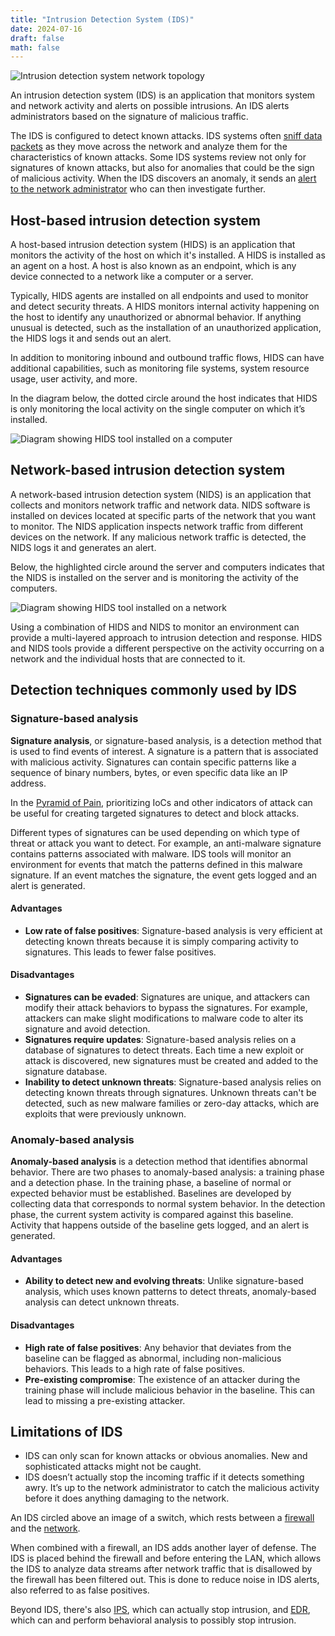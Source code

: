 ```yaml
---
title: "Intrusion Detection System (IDS)"
date: 2024-07-16
draft: false
math: false
---
```


![Intrusion detection system network topology](/image/ids.png)

An intrusion detection system (IDS) is an application that monitors
system and network activity and alerts on possible intrusions. An IDS
alerts administrators based on the signature of malicious traffic.

The IDS is configured to detect known attacks. IDS systems often
[sniff data packets](/network-protocol-analyzer)
as they move across the network and analyze them for the
characteristics of known attacks. Some IDS systems review not only for
signatures of known attacks, but also for anomalies that could be the
sign of malicious activity. When the IDS discovers an anomaly, it sends
an [alert to the network administrator](/network-security) who can then investigate further.

## Host-based intrusion detection system

A host-based intrusion detection system (HIDS) is an application that
monitors the activity of the host on which it's installed. A HIDS is
installed as an agent on a host. A host is also known as an endpoint,
which is any device connected to a network like a computer or a server.

Typically, HIDS agents are installed on all endpoints and used to
monitor and detect security threats. A HIDS monitors internal activity
happening on the host to identify any unauthorized or abnormal behavior.
If anything unusual is detected, such as the installation of an
unauthorized application, the HIDS logs it and sends out an alert.

In addition to monitoring inbound and outbound traffic flows, HIDS can
have additional capabilities, such as monitoring file systems, system
resource usage, user activity, and more.

In the diagram below, the dotted circle around the host indicates that
HIDS is only monitoring the local activity on the single computer on
which it’s installed.

![Diagram showing HIDS tool installed on a computer](/image/hids.png)

## Network-based intrusion detection system

A network-based intrusion detection system (NIDS) is an application that
collects and monitors network traffic and network data. NIDS software is
installed on devices located at specific parts of the network that you
want to monitor. The NIDS application inspects network traffic from
different devices on the network. If any malicious network traffic is
detected, the NIDS logs it and generates an alert.

Below, the highlighted circle around the server and computers indicates
that the NIDS is installed on the server and is monitoring the activity
of the computers.


![Diagram showing HIDS tool installed on a network](/image/nids.png)

Using a combination of HIDS and NIDS to monitor an environment can
provide a multi-layered approach to intrusion detection and response.
HIDS and NIDS tools provide a different perspective on the activity
occurring on a network and the individual hosts that are connected to
it.

## Detection techniques commonly used by IDS

### Signature-based analysis

**Signature analysis**, or signature-based analysis, is a detection
method that is used to find events of interest. A signature is a pattern
that is associated with malicious activity. Signatures can contain
specific patterns like a sequence of binary numbers, bytes, or even
specific data like an IP address.

In the [Pyramid of Pain](/indicators-of-compromise/#pyramid-of-pain),
prioritizing IoCs and other indicators of attack can be useful for
creating targeted signatures to detect and block attacks.

Different types of signatures can be used depending on which type of
threat or attack you want to detect. For example, an anti-malware
signature contains patterns associated with malware. IDS tools will
monitor an environment for events that match the patterns defined in
this malware signature. If an event matches the signature, the event
gets logged and an alert is generated.

#### Advantages

- **Low rate of false positives**: Signature-based analysis is very
  efficient at detecting known threats because it is simply comparing
  activity to signatures. This leads to fewer false positives.

#### Disadvantages

- **Signatures can be evaded**: Signatures are unique, and attackers can
  modify their attack behaviors to bypass the signatures. For example,
  attackers can make slight modifications to malware code to alter its
  signature and avoid detection.
- **Signatures require updates**: Signature-based analysis relies on a
  database of signatures to detect threats. Each time a new exploit or
  attack is discovered, new signatures must be created and added to the
  signature database.
- **Inability to detect unknown threats**: Signature-based analysis
  relies on detecting known threats through signatures. Unknown threats
  can't be detected, such as new malware families or zero-day attacks,
  which are exploits that were previously unknown.

### Anomaly-based analysis

**Anomaly-based analysis** is a detection method that identifies
abnormal behavior. There are two phases to anomaly-based analysis: a
training phase and a detection phase. In the training phase, a baseline
of normal or expected behavior must be established. Baselines are
developed by collecting data that corresponds to normal system behavior.
In the detection phase, the current system activity is compared against
this baseline. Activity that happens outside of the baseline gets
logged, and an alert is generated.

#### Advantages

- **Ability to detect new and evolving threats**: Unlike signature-based
  analysis, which uses known patterns to detect threats, anomaly-based
  analysis can detect unknown threats.

#### Disadvantages

- **High rate of false positives**: Any behavior that deviates from the
  baseline can be flagged as abnormal, including non-malicious
  behaviors. This leads to a high rate of false positives.
- **Pre-existing compromise**: The existence of an attacker during the
  training phase will include malicious behavior in the baseline. This
  can lead to missing a pre-existing attacker.

## Limitations of IDS

- IDS can only scan for known attacks or obvious anomalies. New and
  sophisticated attacks might not be caught.
- IDS doesn’t actually stop the incoming traffic if it detects something
  awry. It’s up to the network administrator to catch the malicious
  activity before it does anything damaging to the network.

An IDS circled above an image of a switch, which rests between a
[firewall](/firewall) and the [network](/network).

When combined with a firewall, an IDS adds another layer of defense. The
IDS is placed behind the firewall and before entering the LAN, which
allows the IDS to analyze data streams after network traffic that is
disallowed by the firewall has been filtered out. This is done to reduce
noise in IDS alerts, also referred to as false positives.

Beyond IDS, there's also [IPS](/intrusion-prevention-system), which can
actually stop intrusion, and [EDR](/endpoint-detection-response), which
can and perform behavioral analysis to possibly stop intrusion.
